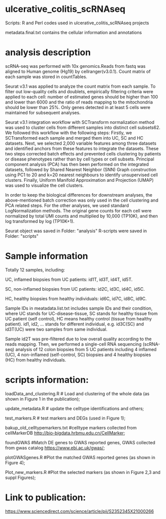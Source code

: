 # ulcerative_colitis_scRNAseq
Scripts: R and Perl codes used in ulcerative_colitis_scRNAseq projects

metadata.final.txt contains the cellular information and annotations

# analysis description
scRNA-seq was performed with 10x genomics.Reads from fastq was aligned to Human genome (Hg19) by cellranger(v3.0.1).
Count matrix of each sample was stored in countTables.

Seurat v3.1 was applied to analyze the count matrix from each sample. To filter out low-quality cells and doublets, empirically filtering criteria were applied to each cell: number of estimated genes should be higher than 100 and lower than 6000 and the ratio of reads mapping to the mitochondria should be lower than 25%. Only genes detected in at least 5 cells were maintained for subsequent analyses.

Seurat v3.1 integration workflow with SCTransform normalization method was used to cluster cells from different samples into distinct cell subsets62. We followed this workflow with the following steps: Firstly, we SCTransformed each sample and merged them into UC, SC and HC datasets. Next, we selected 2,000 variable features among three datasets and identified anchors from these features to integrate the datasets. These two steps corrected batch effects and prevented cells clustering by patients or disease phenotypes rather than by cell types or cell subsets. Principal component analysis (PCA) has then been performed on the integrated datasets, followed by Shared Nearest Neighbor (SNN) Graph construction using PC1 to 20 and k=20 nearest neighbours to identify unsupervised cell clusters. Finally, Uniform Manifold Approximation and Projection (UMAP) was used to visualize the cell clusters. 

In order to keep the biological differences for downstream analyses, the above-mentioned batch correction was only used in the cell clustering and PCA related steps. For the other analyses, we used standard LogNormalization methods. The original gene counts for each cell were normalized by total UMI counts and multiplied by 10,000 (TP10K), and then log transformed by log (TP10K+1).

Seurat object was saved in Folder: "analysis"
R-scripts were saved in Folder: "scripts"

# Sample information
Totally 12 samples, including:

UC, inflamed biopsies from UC patients: id1T, id3T, id4T, id5T. 

SC, non-inflamed biopsies from UC patients: id2C, id3C, id4C, id5C.

HC, healthy biopsies from healthy individuals: id6C, id7C, id8C, id9C.


Sample IDs in meatadata.list.txt includes sample IDs and their condition, where UC stands for UC-disease-tissue, SC stands for healthy tissue from UC patient (self control), HC means healthy control (tissue from healthy patient). id1, id2, ... stands for different individual, e.g. id3C(SC) and id3T(UC) were two samples from same individual.

Sample id2T was pre-filtered due to low overall quality according to the reads mapping. Then, we performed a single-cell RNA sequencing (scRNA-seq) analysis of 12 colon biopsies from 5 UC patients including 4 inflamed (UC), 4 non-inflamed (self-control, SC) biopsies and 4 healthy biopsies (HC) from healthy individuals.

# scripts information:
loadData_and_clustering.R       # Load and clustering of the whole data (as shown in Figure 1 in the publication);

update_metadata.R  	        # update the celltype identifications and others;

test_markers.R	                # test markers and DEGs (used in Figure 1);

bakup_old_celltypemarkers.txt	#celltype markers collected from cellMarkerDB http://bio-bigdata.hrbmu.edu.cn/CellMarker;

foundGWAS	                #Match DE genes to GWAS reported genes, GWAS collected from gwas catalog https://www.ebi.ac.uk/gwas/;

plotGWASgenes.R	                #Plot the matched GWAS reported genes (as shown in Figure 4);

Plot_new_markers.R	        #Plot the selected markers (as shown in Figure 2,3 and suppl Figures);



# Link to publication:
https://www.sciencedirect.com/science/article/pii/S2352345X21000266



